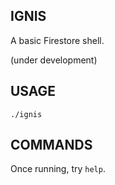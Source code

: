 ## IGNIS

A basic Firestore shell.

(under development)

## USAGE

 `./ignis`

## COMMANDS

Once running, try `help`.

